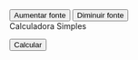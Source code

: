 <!DOCTYPE html>
<html lang="en">
<head>
  <meta charset="UTF-8" />
  <meta name="viewport" content="width=device-width, initial-scale=1.0"/>
  <title>Calculadora</title>
</head>
<body>
  <div id="font-buttons">
    <button onclick="adjustFontSize(1)">Aumentar fonte</button>
    <button onclick="adjustFontSize(-1)">Diminuir fonte</button>
  </div>

  <div id="header">Calculadora Simples</div>

  <button onclick="calcular()">Calcular</button>

  <div id="resultado"></div>

  <script>
    let currentFontSize = 24;

    function adjustFontSize(change) {
      currentFontSize += change;
      document.getElementById("header").style.fontSize = currentFontSize + "px";
      document.getElementById("resultado").style.fontSize = currentFontSize + "px";
    }

    function calcular() {
      const valor1 = parseFloat(prompt("Digite o primeiro valor:"));
      const valor2 = parseFloat(prompt("Digite o segundo valor:"));
      const operacao = prompt("Digite a operação (+, -, *, /):");

      let resultado;

      switch (operacao) {
        case "+":
          resultado = valor1 + valor2;
          break;
        case "-":
          resultado = valor1 - valor2;
          break;
        case "*":
          resultado = valor1 * valor2;
          break;
        case "/":
          resultado = valor2 !== 0 ? valor1 / valor2 : "Erro: divisão por zero";
          break;
        default:
          resultado = "Operação inválida!";
      }

      document.getElementById("resultado").innerText = "Resultado: " + resultado;
    }
  </script>
</body>
</html>
